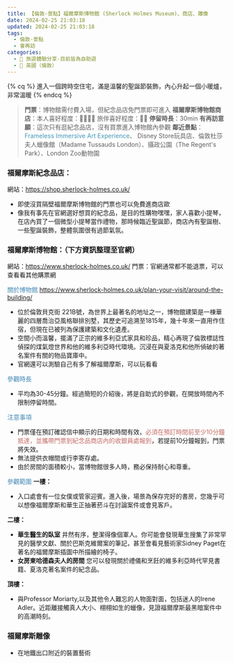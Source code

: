 ```yaml
---
title: 【倫敦-景點】福爾摩斯博物館 (Sherlock Holmes Museum)、商店、雕像
date: 2024-02-25 21:03:18
updated: 2024-02-25 21:03:18
tags:
  - 倫敦-景點
  - 會再訪
categories: 
  - 🌴 旅遊體驗分享-目前皆為自助遊
  - 🥥 英國（倫敦） 
---
```

{% cq %} 進入一個跨時空住宅，滿是溫馨的聖誕節裝飾，內心升起一個小暖爐，非常溫暖 {% endcq %}
>**門票**：博物館需付費入場，但紀念品店免門票即可進入
>**福爾摩斯博物館商店**：本人喜好程度：🌝🌝🌝🌝 旅伴喜好程度：🌝🌝
>**停留時長**：30min
>**有再訪意願**：這次只有逛紀念品店，沒有買票進入博物館內參觀
>**鄰近景點**：<font color=#4599B6>Frameless Immersive Art Experience</font>、	Disney Store玩具店、倫敦杜莎夫人蠟像館（Madame Tussauds London）、攝政公園（The Regent's Park）、London Zoo動物園

<!-- more -->

### 福爾摩斯紀念品店：
網站：https://shop.sherlock-holmes.co.uk/
+ 即使沒買隔壁福爾摩斯博物館的門票也可以免費進商店歐
+ 像我有事先在官網選好想買的紀念品，是目的性購物嘿嘿，家人喜歡小提琴，在店內買了一個微型小提琴當作禮物，那時候臨近聖誕節，商店內有聖誕樹、一些聖誕裝飾，整體氛圍很有過節氣氛。 

### 福爾摩斯博物館：（下方資訊整理至官網）
網站：https://www.sherlock-holmes.co.uk/
門票：官網通常都不能退票，可以查看看其他購票網

<font color=#4287B5>關於博物館</font>
https://www.sherlock-holmes.co.uk/plan-your-visit/around-the-building/
+ 位於倫敦貝克街 221B號，為世界上最著名的地址之一，博物館建築是一棟華麗的四層喬治亞風格聯排別墅，其歷史可追溯至1815年，幾十年來一直用作住宿，但現在已被列為保護建築和文化遺產。
+ 空間小而溫馨，擺滿了正宗的維多利亞式家具和珍品，精心再現了倫敦標誌性偵探的煤氣燈世界和他的維多利亞時代環境。沉浸在與夏洛克和他所偵破的著名案件有關的物品寶庫中。
+ 官網還可以測驗自己有多了解福爾摩斯，可以玩看看
 
<font color=#4287B5>參觀時長</font>  
+ 平均為30-45分鐘。經過簡短的介紹後，將是自助式的參觀，在開放時間內不限制停留時間。

<font color=#4287B5>注意事項</font>
+ 門票僅在預訂確認信中顯示的日期和時間有效，<font color=#c36d67>必須在預訂時間前至少10分鐘抵達，並攜帶門票到紀念品商店內的收銀員處報到</font>，若提前10分鐘報到，門票將失效。
+ 無法提供衣帽間或行李寄存處。
+ 由於房間的面積較小，當博物館很多人時，務必保持耐心和尊重。

<font color=#4287B5>參觀範圍</font>
**一樓：**
 + 入口處會有一位女僕或管家迎賓。進入後，場景為保存完好的書房，您幾乎可以想像福爾摩斯和華生正抽著菸斗在討論案件或會見客戶。

**二樓：**
 + **華生醫生的臥室**
井然有序，整潔得像個軍人。你可能會發現華生搜集了非常罕見的醫學文獻、關於巴斯克維爾案的筆記，甚至會看見藝術家Sidney Paget在著名的福爾摩斯插圖中所描繪的椅子。
 + **女房東哈德森夫人的房間**
您可以發現關於禮儀和烹飪的維多利亞時代罕見書籍、夏洛克著名案件的紀念品。

**頂樓：**
 + 與Professor Moriarty,以及其他令人難忘的人物面對面，包括迷人的Irene Adler。近距離接觸真人大小、栩栩如生的蠟像，見證福爾摩斯最黑暗案件中的高潮時刻。

### 福爾摩斯雕像
 + 在地鐵出口附近的裝置藝術
